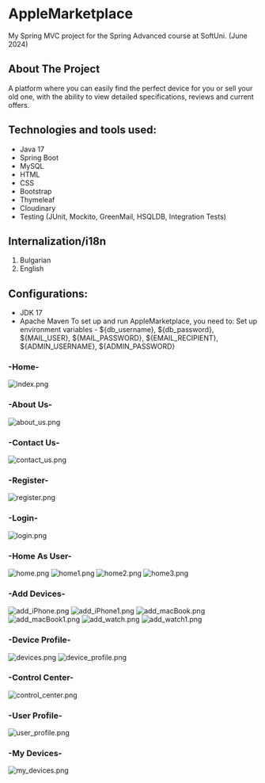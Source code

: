 # AppleMarketplace
My Spring MVC project for the Spring Advanced course at SoftUni. (June 2024)

## About The Project
A platform where you can easily find the perfect device for you or sell your old one, 
with the ability to view detailed specifications, reviews and current offers.

## Technologies and tools used:
- Java 17
- Spring Boot 
- MySQL
- HTML
- CSS
- Bootstrap
- Thymeleaf
- Cloudinary
- Testing (JUnit, Mockito, GreenMail, HSQLDB, Integration Tests)

## Internalization/i18n
1. Bulgarian
2. English

## Configurations:
- JDK 17
- Apache Maven 
To set up and run AppleMarketplace, you need to:
Set up environment variables - ${db_username}, ${db_password}, ${MAIL_USER}, ${MAIL_PASSWORD}, ${EMAIL_RECIPIENT}, ${ADMIN_USERNAME}, ${ADMIN_PASSWORD}

### -Home-
![index.png](projects/index.png)

### -About Us-
![about_us.png](projects/about_us.png)

### -Contact Us-
![contact_us.png](projects/contact_us.png)

### -Register-
![register.png](projects/register.png)

### -Login-
![login.png](projects/login.png)

### -Home As User-
![home.png](projects/home.png)
![home1.png](projects/home1.png)
![home2.png](projects/home2.png)
![home3.png](projects/home3.png)

### -Add Devices-
![add_iPhone.png](projects/add_iPhone.png)
![add_iPhone1.png](projects/add_iPhone1.png)
![add_macBook.png](projects/add_macBook.png)
![add_macBook1.png](projects/add_macBook1.png)
![add_watch.png](projects/add_watch.png)
![add_watch1.png](projects/add_watch1.png)

### -Device Profile-
![devices.png](projects/devices.png)
![device_profile.png](projects/device_profile.png)

### -Control Center-
![control_center.png](projects/control_center.png)

### -User Profile-
![user_profile.png](projects/user_profile.png)

### -My Devices-
![my_devices.png](projects/my_devices.png)

